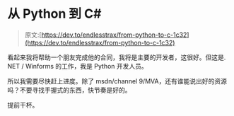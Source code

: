 # 从 Python 到 C#

> 原文:[https://dev.to/endlesstrax/from-python-to-c-1c32](https://dev.to/endlesstrax/from-python-to-c-1c32)

看起来我将帮助一个朋友完成他的合同，我将是主要的开发者，这很好。但这是. NET / Winforms 的工作，我是 Python 开发人员。

所以我需要尽快赶上进度。除了 msdn/channel 9/MVA，还有谁能说出好的资源吗？不要寻找手握式的东西，快节奏是好的。

提前干杯。